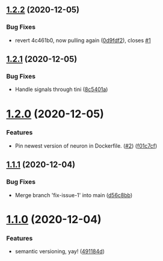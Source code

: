 ## [1.2.2](https://github.com/strangedev/neuron-buildbot/compare/v1.2.1...v1.2.2) (2020-12-05)


### Bug Fixes

* revert 4c461b0, now pulling again ([0d9fdf2](https://github.com/strangedev/neuron-buildbot/commit/0d9fdf29ed13103eeb4e4f2602c2303c273df208)), closes [#1](https://github.com/strangedev/neuron-buildbot/issues/1)

## [1.2.1](https://github.com/strangedev/neuron-buildbot/compare/v1.2.0...v1.2.1) (2020-12-05)


### Bug Fixes

* Handle signals through tini ([8c5401a](https://github.com/strangedev/neuron-buildbot/commit/8c5401a6a56a9475097370a5f3a1d5519edea851))

# [1.2.0](https://github.com/strangedev/neuron-buildbot/compare/v1.1.1...v1.2.0) (2020-12-05)


### Features

* Pin newest version of neuron in Dockerfile. ([#2](https://github.com/strangedev/neuron-buildbot/issues/2)) ([f01c7cf](https://github.com/strangedev/neuron-buildbot/commit/f01c7cf48b84f47ff40f0d9c08283f878b27371e))

## [1.1.1](https://github.com/strangedev/neuron-buildbot/compare/v1.1.0...v1.1.1) (2020-12-04)


### Bug Fixes

* Merge branch 'fix-issue-1' into main ([d56c8bb](https://github.com/strangedev/neuron-buildbot/commit/d56c8bb67ec9261278af887d3917fabbff1d506a))

# [1.1.0](https://github.com/strangedev/neuron-buildbot/compare/v1.0.0...v1.1.0) (2020-12-04)


### Features

* semantic versioning, yay! ([491184d](https://github.com/strangedev/neuron-buildbot/commit/491184d80b9d7976c0dc3f81df9d02a427592fda))
